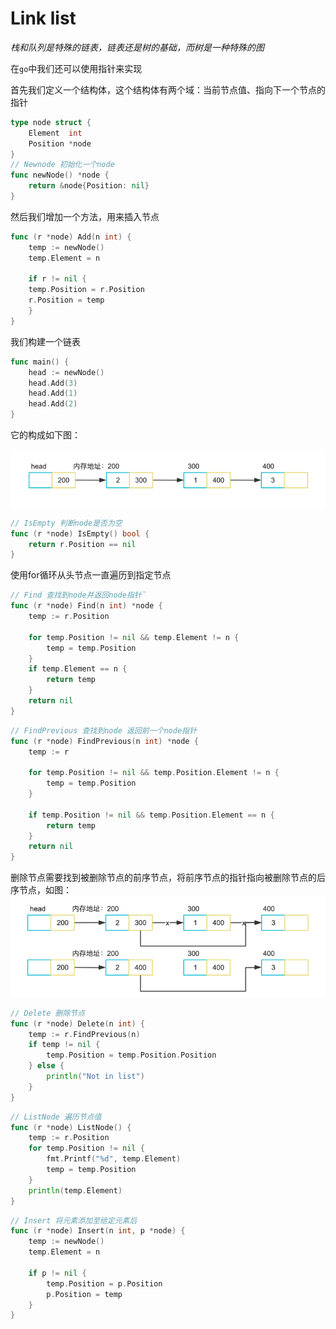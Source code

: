 # Link list

*栈和队列是特殊的链表，链表还是树的基础，而树是一种特殊的图*

在`go`中我们还可以使用指针来实现

首先我们定义一个结构体，这个结构体有两个域：当前节点值、指向下一个节点的指针

```go
type node struct {
	Element  int
	Position *node
}
// Newnode 初始化一个node
func newNode() *node {
    return &node{Position: nil}
}
```

然后我们增加一个方法，用来插入节点

```go
func (r *node) Add(n int) {
    temp := newNode()
    temp.Element = n
    
    if r != nil {
    temp.Position = r.Position
    r.Position = temp
    }
}
```

我们构建一个链表

```go
func main() {
    head := newNode()
    head.Add(3)
    head.Add(1)
    head.Add(2)
}
```

它的构成如下图：

![dev-dsaaa-linklist-1.png](../../imgs/dev-dsaaa-linklist-1.png)

```go
// IsEmpty 判断node是否为空
func (r *node) IsEmpty() bool {
	return r.Position == nil
}

```

使用for循环从头节点一直遍历到指定节点

```go
// Find 查找到node并返回node指针˜
func (r *node) Find(n int) *node {
	temp := r.Position

	for temp.Position != nil && temp.Element != n {
		temp = temp.Position
	}
	if temp.Element == n {
		return temp
	}
	return nil
}
```


```go
// FindPrevious 查找到node 返回前一个node指针
func (r *node) FindPrevious(n int) *node {
	temp := r

	for temp.Position != nil && temp.Position.Element != n {
		temp = temp.Position
	}

	if temp.Position != nil && temp.Position.Element == n {
		return temp
	}
	return nil
}
```

删除节点需要找到被删除节点的前序节点，将前序节点的指针指向被删除节点的后序节点，如图：
![img_1.png](../../imgs/dev-dsaaa-linklist-2.png)

```go
// Delete 删除节点
func (r *node) Delete(n int) {
	temp := r.FindPrevious(n)
	if temp != nil {
		temp.Position = temp.Position.Position
	} else {
		println("Not in list")
	}
}
```

```go
// ListNode 遍历节点值
func (r *node) ListNode() {
	temp := r.Position
	for temp.Position != nil {
		fmt.Printf("%d", temp.Element)
		temp = temp.Position
	}
	println(temp.Element)
}
```

```go
// Insert 将元素添加至给定元素后
func (r *node) Insert(n int, p *node) {
	temp := newNode()
	temp.Element = n

	if p != nil {
		temp.Position = p.Position
		p.Position = temp
	}
}
```